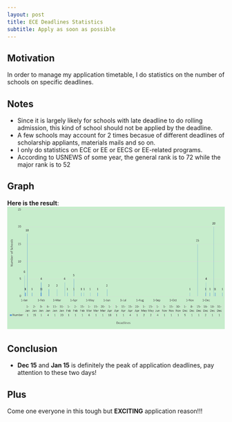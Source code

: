```yaml
---
layout: post
title: ECE Deadlines Statistics
subtitle: Apply as soon as possible
---
```

## Motivation
In order to manage my application timetable, I do statistics on the number of schools on specific deadlines.   

## Notes
* Since it is largely likely for schools with late deadline to do rolling admission, this kind of school should not be applied by the deadline.
* A few schools may account for 2 times becasue of different deadlines of scholarship appliants, materials mails and so on.
* I only do statistics on ECE or EE or EECS or EE-related programs.
* According to USNEWS of some year, the general rank is to 72 while the major rank is to 52

## Graph
**Here is the result**:   
![](/img/number-deadlines.PNG)   

## Conclusion
* **Dec 15** and **Jan 15** is definitely the peak of application deadlines, pay attention to these two days!

## Plus
Come one everyone in this tough but **EXCITING** application reason!!! 

